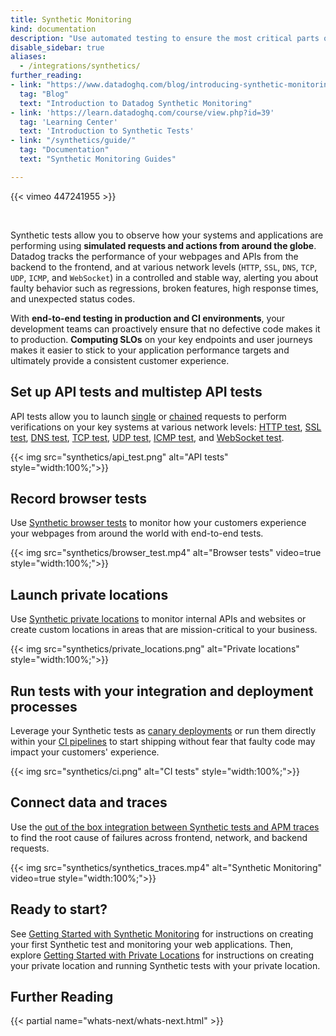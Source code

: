 ```yaml
---
title: Synthetic Monitoring
kind: documentation
description: "Use automated testing to ensure the most critical parts of your systems and applications are up and running from various locations around the world."
disable_sidebar: true
aliases:
  - /integrations/synthetics/
further_reading:
- link: "https://www.datadoghq.com/blog/introducing-synthetic-monitoring/"
  tag: "Blog"
  text: "Introduction to Datadog Synthetic Monitoring"
- link: 'https://learn.datadoghq.com/course/view.php?id=39'
  tag: 'Learning Center'
  text: 'Introduction to Synthetic Tests'
- link: "/synthetics/guide/"
  tag: "Documentation"
  text: "Synthetic Monitoring Guides"

---
```


{{< vimeo 447241955 >}}

<br/>

Synthetic tests allow you to observe how your systems and applications are performing using **simulated requests and actions from around the globe**. Datadog tracks the performance of your webpages and APIs from the backend to the frontend, and at various network levels (`HTTP`, `SSL`, `DNS`, `TCP`, `UDP`, `ICMP`, and `WebSocket`) in a controlled and stable way, alerting you about faulty behavior such as regressions, broken features, high response times, and unexpected status codes. 

With **end-to-end testing in production and CI environments**, your development teams can proactively ensure that no defective code makes it to production. **Computing SLOs** on your key endpoints and user journeys makes it easier to stick to your application performance targets and ultimately provide a consistent customer experience.

## Set up API tests and multistep API tests

API tests allow you to launch [single][1] or [chained][2] requests to perform verifications on your key systems at various network levels: [HTTP test][3], [SSL test][4], [DNS test][5], [TCP test][6], [UDP test][7], [ICMP test][8], and [WebSocket test][9]. 

{{< img src="synthetics/api_test.png" alt="API tests" style="width:100%;">}}

## Record browser tests

Use [Synthetic browser tests][10] to monitor how your customers experience your webpages from around the world with end-to-end tests.

{{< img src="synthetics/browser_test.mp4" alt="Browser tests" video=true style="width:100%;">}}

## Launch private locations

Use [Synthetic private locations][11] to monitor internal APIs and websites or create custom locations in areas that are mission-critical to your business.

{{< img src="synthetics/private_locations.png" alt="Private locations" style="width:100%;">}}

## Run tests with your integration and deployment processes

Leverage your Synthetic tests as [canary deployments][12] or run them directly within your [CI pipelines][12] to start shipping without fear that faulty code may impact your customers' experience.

 {{< img src="synthetics/ci.png" alt="CI tests" style="width:100%;">}}

## Connect data and traces

Use the [out of the box integration between Synthetic tests and APM traces][13] to find the root cause of failures across frontend, network, and backend requests.

{{< img src="synthetics/synthetics_traces.mp4" alt="Synthetic Monitoring" video=true style="width:100%;">}}

## Ready to start?

See [Getting Started with Synthetic Monitoring][14] for instructions on creating your first Synthetic test and monitoring your web applications. Then, explore [Getting Started with Private Locations][15] for instructions on creating your private location and running Synthetic tests with your private location.

## Further Reading

{{< partial name="whats-next/whats-next.html" >}}


[1]: /synthetics/api_tests/
[2]: /synthetics/multistep
[3]: /synthetics/api_tests/http_tests
[4]: /synthetics/api_tests/ssl_tests
[5]: /synthetics/api_tests/dns_tests
[6]: /synthetics/api_tests/tcp_tests
[7]: /synthetics/api_tests/udp_tests
[8]: /synthetics/api_tests/icmp_tests
[9]: /synthetics/api_tests/websocket_tests
[10]: /synthetics/browser_tests
[11]: /synthetics/private_locations
[12]: /synthetics/cicd_integrations
[13]: /synthetics/apm/
[14]: /getting_started/synthetics
[15]: /getting_started/synthetics/private_location

